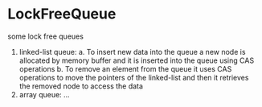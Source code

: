 LockFreeQueue
=============

some lock free queues

1. linked-list queue:
   a. To insert new data into the queue a new node is allocated by memory
      buffer and it is inserted into the queue using CAS operations
   b. To remove an element from the queue it uses CAS operations to move
      the pointers of the linked-list and then it retrieves the removed node
      to access the data
2. array queue:
   ...
